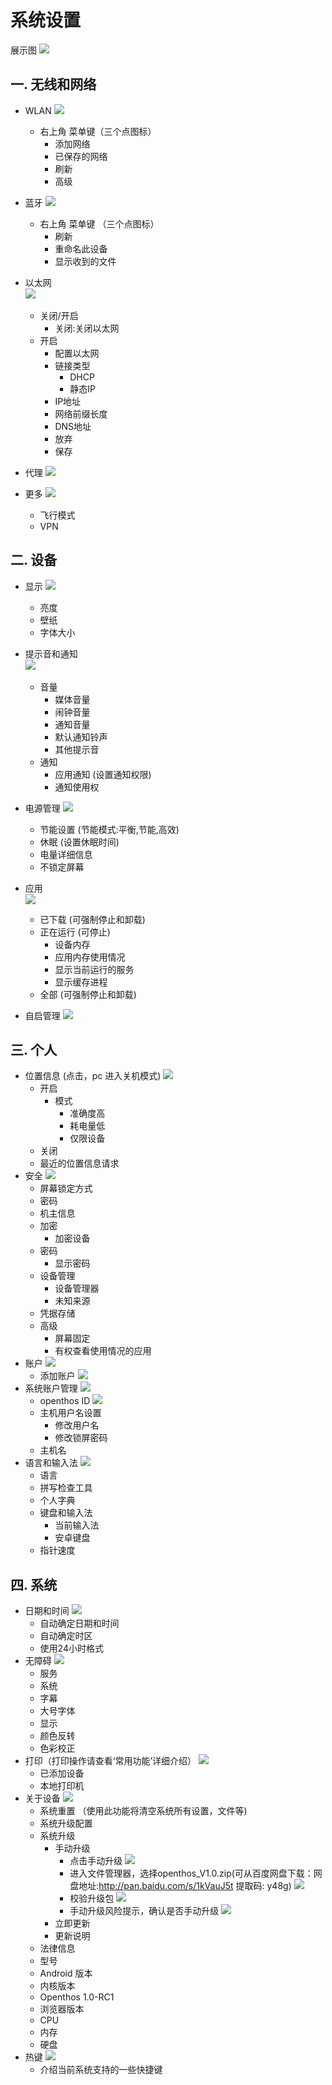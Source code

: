 # 系统设置
   
展示图
![](pic/xitongshezhi/setting_shouye.png)

## 一. 无线和网络
   - WLAN
![](pic/xitongshezhi/setting_wlanNew.png) 

      - 右上角 菜单键（三个点图标）  
         - 添加网络
         - 已保存的网络
         - 刷新
         - 高级  

   - 蓝牙
![](pic/xitongshezhi/setting_bluetoothNew.png)    
      - 右上角 菜单键 （三个点图标）
         - 刷新
         - 重命名此设备
         - 显示收到的文件
     
   - 以太网      
![](pic/xitongshezhi/setting_yitaiwang.png)        
      - 关闭/开启
         - 关闭:关闭以太网
      - 开启
         - 配置以太网
         - 链接类型
            - DHCP
            - 静态IP
         - IP地址
         - 网络前缀长度
         - DNS地址
         - 放弃
         - 保存
   - 代理
![](pic/xitongshezhi/setting_daili.png)            

   - 更多
![](pic/xitongshezhi/setting_gengduo.png)  
      - 飞行模式
      - VPN

## 二. 设备
   - 显示
![](pic/xitongshezhi/setting_xianshiNew.png)  
      - 亮度
      - 壁纸
      - 字体大小
   - 提示音和通知     
![](pic/xitongshezhi/setting_tishiyin.png)        
      - 音量
         - 媒体音量
         - 闹钟音量
         - 通知音量
         - 默认通知铃声
         - 其他提示音
      - 通知
         - 应用通知 (设置通知权限)
         - 通知使用权
   - 电源管理
![](pic/xitongshezhi/setting_dianyuanguanliNew.png)   
      - 节能设置 (节能模式:平衡,节能,高效)
      - 休眠 (设置休眠时间)
      - 电量详细信息
      - 不锁定屏幕
     
   - 应用      
![](pic/xitongshezhi/setting_yingyong.png)   
      - 已下载 (可强制停止和卸载)
      - 正在运行 (可停止)
         - 设备内存
         - 应用内存使用情况
         - 显示当前运行的服务
         - 显示缓存进程
      - 全部 (可强制停止和卸载)
   - 自启管理
![](pic/xitongshezhi/setting_ziqiguanli.png)
   
## 三. 个人
   - 位置信息 (点击，pc 进入关机模式)
![](pic/xitongshezhi/tmp_9632-settingweizhi-761094311.png)
      - 开启
         - 模式
            - 准确度高
            - 耗电量低
            - 仅限设备
      - 关闭
      - 最近的位置信息请求
   -  安全
![](pic/xitongshezhi/tmp_9632-settingsecurity2096104743.png)     
      - 屏幕锁定方式
      - 密码
      - 机主信息
      - 加密
         - 加密设备
      - 密码
         - 显示密码
      - 设备管理
         - 设备管理器
         - 未知来源
      - 凭据存储
      - 高级
         - 屏幕固定
         - 有权查看使用情况的应用
   - 账户
![](pic/xitongshezhi/tmp_9632-settingaddaccout1455351491.png)
      - 添加账户
![](pic/xitongshezhi/tmp_9632-settingaddaccout233668700.png)  
   - 系统账户管理
![](pic/xitongshezhi/tmp_9632-settingaccoutmanger944700000.png)
      - openthos ID
![](pic/xitongshezhi/tmp_18072-settingopid1490052727.png)
      - 主机用户名设置
         - 修改用户名
         - 修改锁屏密码
      - 主机名
   - 语言和输入法
![](pic/xitongshezhi/tmp_18072-settinglag233668700.png)
      - 语言
      - 拼写检查工具
      - 个人字典
      - 键盘和输入法
         - 当前输入法
         - 安卓键盘
      - 指针速度
   
## 四. 系统
   - 日期和时间
![](pic/xitongshezhi/tmp_9632-settingdate2018264212.png)
      - 自动确定日期和时间
      - 自动确定时区
      - 使用24小时格式
   - 无障碍
![](pic/xitongshezhi/tmp_9632-settingwu1431718238.png)
      - 服务
      - 系统
      - 字幕
      - 大号字体
      - 显示
      - 颜色反转
      - 色彩校正
   - 打印（打印操作请查看‘常用功能’详细介绍）
![](pic/xitongshezhi/tmp_9632-settingprint1355968946.png)
      - 已添加设备
      - 本地打印机
   - 关于设备
![](pic/xitongshezhi/setting-guanyushebeiNew.png)
      - 系统重置 （使用此功能将清空系统所有设置，文件等)
      - 系统升级配置
      - 系统升级 
         - 手动升级
            - 点击手动升级
![](pic/xitongshezhi/mupdate.png)
            - 进入文件管理器，选择openthos_V1.0.zip(可从百度网盘下载：网盘地址:http://pan.baidu.com/s/1kVauJ5t 提取码: y48g)
![](pic/xitongshezhi/mupdate1.png)
            - 校验升级包
![](pic/xitongshezhi/mupdate2.png)
            - 手动升级风险提示，确认是否手动升级
![](pic/xitongshezhi/mupdate3.png)
         - 立即更新
         - 更新说明
      - 法律信息
      - 型号
      - Android 版本
      - 内核版本
      - Openthos 1.0-RC1
      - 浏览器版本
      - CPU
      - 内存
      - 硬盘    
   - 热键
![](pic/xitongshezhi/tmp_9632-settinghotkey1897045246.png)
      - 介绍当前系统支持的一些快捷键
